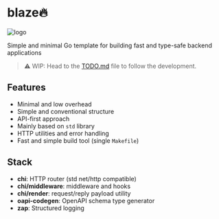 # blaze🔥

![logo](https://media.discordapp.net/attachments/828988349225631787/1142216448681447465/Logo_wide_6.png)

Simple and minimal Go template for building fast and type-safe backend applications

> ⚠️ WIP: Head to the [TODO.md](TODO.md) file to follow the development.

## Features
- Minimal and low overhead
- Simple and conventional structure
- API-first approach
- Mainly based on `std` library
- HTTP utilities and error handling
- Fast and simple build tool (single `Makefile`)

## Stack
- **chi**: HTTP router (std net/http compatible)
- **chi/middleware**: middleware and hooks
- **chi/render**: request/reply payload utility
- **oapi-codegen**: OpenAPI schema type generator
- **zap**: Structured logging
